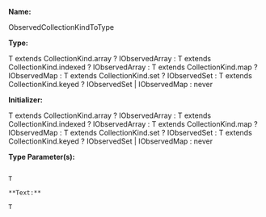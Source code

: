 **Name:**

ObservedCollectionKindToType

**Type:**

T extends CollectionKind.array ? IObservedArray :
T extends CollectionKind.indexed ? IObservedArray :
T extends CollectionKind.map ? IObservedMap :
T extends CollectionKind.set ? IObservedSet :
T extends CollectionKind.keyed ? IObservedSet | IObservedMap :
never

**Initializer:**

T extends CollectionKind.array ? IObservedArray :
T extends CollectionKind.indexed ? IObservedArray :
T extends CollectionKind.map ? IObservedMap :
T extends CollectionKind.set ? IObservedSet :
T extends CollectionKind.keyed ? IObservedSet | IObservedMap :
never

**Type Parameter(s):**

```**Name:**

T

**Text:**

T

```

